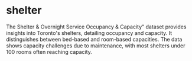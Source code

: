 # shelter
The Shelter &amp; Overnight Service Occupancy &amp; Capacity" dataset provides insights into Toronto's shelters, detailing occupancy and capacity. It distinguishes between bed-based and room-based capacities. The data shows capacity challenges due to maintenance, with most shelters under 100 rooms often reaching capacity. 
